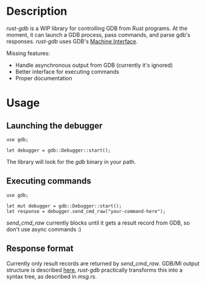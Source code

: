 # Description

*rust-gdb* is a WIP library for controlling GDB from Rust programs. At the
moment, it can launch a GDB process, pass commands, and parse gdb's responses.
*rust-gdb* uses GDB's
[Machine Interface](https://sourceware.org/gdb/onlinedocs/gdb/GDB_002fMI.html).

Missing features:

* Handle asynchronous output from GDB (currently it's ignored)
* Better interface for executing commands
* Proper documentation

# Usage

## Launching the debugger

    use gdb;

    let debugger = gdb::Debugger::start();

The library will look for the *gdb* binary in your path.

## Executing commands

    use gdb;

    let mut debugger = gdb::Debugger::start();
    let response = debugger.send_cmd_raw("your-command-here");

*send_cmd_raw* currently blocks until it gets a result record from GDB, so don't
use async commands :)

## Response format

Currently only result records are returned by *send_cmd_raw*. GDB/MI output
structure is described [here](https://sourceware.org/gdb/onlinedocs/gdb/GDB_002fMI-Output-Syntax.html),
*rust-gdb* practically transforms this into a syntax tree, as described in
*msg.rs*.
